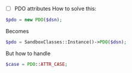 - [ ] PDO attributes
  How to solve this:
```php
$pdo = new PDO($dsn);
```
  Becomes
```php
$pdo = SandboxClasses::Instance()->PDO($dsn);
```
  But how to handle
```php
$case = PDO::ATTR_CASE;
```
